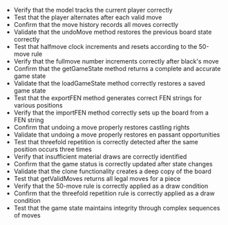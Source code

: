 - Verify that the model tracks the current player correctly
- Test that the player alternates after each valid move
- Confirm that the move history records all moves correctly
- Validate that the undoMove method restores the previous board state correctly
- Test that halfmove clock increments and resets according to the 50-move rule
- Verify that the fullmove number increments correctly after black's move
- Confirm that the getGameState method returns a complete and accurate game state
- Validate that the loadGameState method correctly restores a saved game state
- Test that the exportFEN method generates correct FEN strings for various positions
- Verify that the importFEN method correctly sets up the board from a FEN string
- Confirm that undoing a move properly restores castling rights
- Validate that undoing a move properly restores en passant opportunities
- Test that threefold repetition is correctly detected after the same position occurs three times
- Verify that insufficient material draws are correctly identified
- Confirm that the game status is correctly updated after state changes
- Validate that the clone functionality creates a deep copy of the board
- Test that getValidMoves returns all legal moves for a piece
- Verify that the 50-move rule is correctly applied as a draw condition
- Confirm that the threefold repetition rule is correctly applied as a draw condition
- Test that the game state maintains integrity through complex sequences of moves
